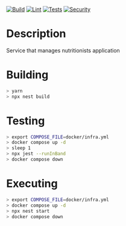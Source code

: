 [![Build](https://github.com/API-Creator-Brazil/nutri-service/actions/workflows/build.yml/badge.svg)](https://github.com/API-Creator-Brazil/nutri-service/actions/workflows/build.yml)
[![Lint](https://github.com/API-Creator-Brazil/nutri-service/actions/workflows/lint.yml/badge.svg)](https://github.com/API-Creator-Brazil/nutri-service/actions/workflows/lint.yml)
[![Tests](https://github.com/API-Creator-Brazil/nutri-service/actions/workflows/tests.yml/badge.svg)](https://github.com/API-Creator-Brazil/nutri-service/actions/workflows/tests.yml)
[![Security](https://github.com/API-Creator-Brazil/nutri-service/actions/workflows/secscan.yml/badge.svg)](https://github.com/API-Creator-Brazil/nutri-service/actions/workflows/secscan.yml)

# Description

Service that manages nutritionists application

# Building

```bash
> yarn
> npx nest build
```

# Testing

```bash
> export COMPOSE_FILE=docker/infra.yml
> docker compose up -d
> sleep 1
> npx jest --runInBand
> docker compose down
```

# Executing

```bash
> export COMPOSE_FILE=docker/infra.yml
> docker compose up -d
> npx nest start
> docker compose down
```
